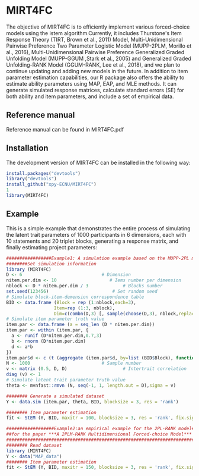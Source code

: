 
# MIRT4FC

<!-- badges: start -->
<!-- badges: end -->

The objective of MIRT4FC is to efficiently implement various forced-choice models using the istem algorithm.Currently, it includes Thurstone's Item Response Theory (TIRT, Brown et al., 2011) Model, Multi-Unidimensional Pairwise Preference Two Parameter Logistic Model (MUPP-2PLM, Morillo et al., 2016), Multi-Unidimensional Pairwise Preference Generalized Graded Unfolding Model (MUPP-GGUM ,Stark et al., 2005) and Generalized Graded Unfolding-RANK Model (GGUM-RANK, Lee et al., 2018), and we plan to continue updating and adding new models in the future. In addition to item parameter estimation capabilities, our R package also offers the ability to estimate ability parameters using MAP, EAP, and MLE methods. It can generate simulated response matrices, calculate standard errors (SE) for both ability and item parameters, and include a set of empirical data.

## Reference manual


Reference manual can be found in MIRT4FC.pdf

## Installation

The development version of MIRT4FC can be installed in the following way:

``` r
install.packages("devtools")
library("devtools")
install_github("xpy-ECNU/MIRT4FC")
1
library(MIRT4FC)
```
## Example

This is a simple example that demonstrates the entire process of simulating the latent trait parameters of 1000 participants in 6 dimensions, each with 10 statements and 20 triplet blocks, generating a response matrix, and finally estimating project parameters:

``` r
#################Example1: A simulation example based on the MUPP-2PL model###############
########Set simulation information
library (MIRT4FC)
D <- 6                           	# Dimension
nitem.per.dim <- 10                    # Iems number per dimension
nblock <- D * nitem.per.dim / 3      		# Blocks number
set.seed(123456)                     	# Set random seed
# Simulate block-item-demension correspondence table
BID <- data.frame (Block = rep (1:nblock,each=3),
                  Item=rep (1:3, nblock),
                  Dim=c(combn(D,3) [, sample(choose(D,3), nblock,replace = TRUE)]))
# Simulate item parameter truth value
item.par <- data.frame (a = seq_len (D * nitem.per.dim))
item.par <- within (item.par, {
  a <- runif (D*nitem.per.dim,0.7,3)
  b <- rnorm (D*nitem.per.dim)
  d <- a*b
})
item.par$d <- c (t (aggregate (item.par$d, by=list (BID$Block), function(x)x-mean(x)) [, -1]))
N <- 1000                          	# Sample number
v <- matrix (0.5, D, D)                   	# Intertrait correlation
diag (v) <- 1
# Simulate latent trait parameter truth value
theta <- mvnfast::rmvn (N, seq(-1, 1, length.out = D),sigma = v)

######## Generate a simulated dataset
Y <- data.sim (item.par, theta, BID, blocksize = 3, res = 'rank')

######## Item parameter estimation
fit <- StEM (Y, BID, maxitr = 100, blocksize = 3, res = 'rank', fix.sigma = TRUE, cores = 1)

##################Example2:an empirical example for the 2PL-RANK model####################
##for the paper ***A 2PLM-RANK Multidimensional Forced-choice Model*** and its Fast Estimation##
##########################################################################################
######## Read dataset
library (MIRT4FC)
Y <- data("MAP_data")
######## Item parameter estimation
fit <- StEM (Y, BID, maxitr = 150, blocksize = 3, res = 'rank', fix.sigma = TRUE, cores = 1)

```

